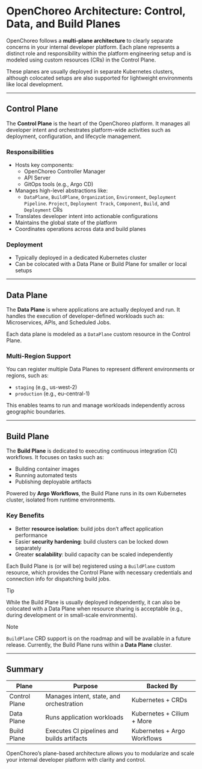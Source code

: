 # OpenChoreo Architecture: Control, Data, and Build Planes

OpenChoreo follows a **multi-plane architecture** to clearly separate concerns in your internal developer platform. Each plane represents a distinct role and responsibility within the platform engineering setup and is modeled using custom resources (CRs) in the Control Plane.

These planes are usually deployed in separate Kubernetes clusters, although colocated setups are also supported for lightweight environments like local development.

---

## Control Plane

The **Control Plane** is the heart of the OpenChoreo platform. It manages all developer intent and orchestrates platform-wide activities such as deployment, configuration, and lifecycle management.

### Responsibilities

- Hosts key components:
    - OpenChoreo Controller Manager
    - API Server
    - GitOps tools (e.g., Argo CD)
- Manages high-level abstractions like:
    - `DataPlane`, `BuildPlane`, `Organization`, `Environment`, `Deployment Pipeline`. `Project`, `Deployment Track`, `Component`, `Build`, and `Deployment` CRs
- Translates developer intent into actionable configurations
- Maintains the global state of the platform
- Coordinates operations across data and build planes

### Deployment

- Typically deployed in a dedicated Kubernetes cluster
- Can be colocated with a Data Plane or Build Plane for smaller or local setups

---

## Data Plane

The **Data Plane** is where applications are actually deployed and run. It handles the execution of developer-defined workloads such as: Microservices, APIs, and Scheduled Jobs.

Each data plane is modeled as a `DataPlane` custom resource in the Control Plane.

### Multi-Region Support

You can register multiple Data Planes to represent different environments or regions, such as:

- `staging` (e.g., us-west-2)
- `production` (e.g., eu-central-1)

This enables teams to run and manage workloads independently across geographic boundaries.

---

## Build Plane

The **Build Plane** is dedicated to executing continuous integration (CI) workflows. It focuses on tasks such as:

- Building container images
- Running automated tests
- Publishing deployable artifacts

Powered by **Argo Workflows**, the Build Plane runs in its own Kubernetes cluster, isolated from runtime environments.

### Key Benefits

- Better **resource isolation**: build jobs don’t affect application performance
- Easier **security hardening**: build clusters can be locked down separately
- Greater **scalability**: build capacity can be scaled independently

Each Build Plane is (or will be) registered using a `BuildPlane` custom resource, which provides the Control Plane with necessary credentials and connection info for dispatching build jobs.

> [!TIP]
> While the Build Plane is usually deployed independently, it can also be colocated with a Data Plane when resource sharing is acceptable (e.g., during development or in small-scale environments).

> [!NOTE]
> `BuildPlane` CRD support is on the roadmap and will be available in a future release. Currently, the Build Plane runs within a **Data Plane** cluster.

---

## Summary

| Plane        | Purpose                                         | Backed By                              |
|--------------|--------------------------------------------------|----------------------------------------|
| Control Plane | Manages intent, state, and orchestration         | Kubernetes + CRDs  |
| Data Plane   | Runs application workloads                        | Kubernetes + Cilium + More             |
| Build Plane  | Executes CI pipelines and builds artifacts        | Kubernetes + Argo Workflows            |

OpenChoreo’s plane-based architecture allows you to modularize and scale your internal developer platform with clarity and control.
